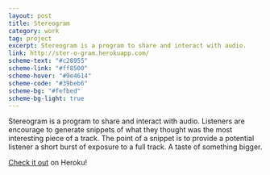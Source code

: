 ```yaml
---
layout: post
title: Stereogram
category: work
tag: project
excerpt: Stereogram is a program to share and interact with audio.
link: http://ster-o-gram.herokuapp.com/
scheme-text: "#c28955"
scheme-link: "#ff8500"
scheme-hover: "#9e4614"
scheme-code: "#39beb6"
scheme-bg: "#fefbed"
scheme-bg-light: true
---
```


Stereogram is a program to share and interact with audio. Listeners are encourage to generate snippets of what they thought was the most interesting piece of a track. The point of a snippet is to provide a potential listener a short burst of exposure to a full track. A taste of something bigger.

<p class=download><a href="http://stere-o-gram.herokuapp.com/">Check it out</a> on Heroku!</p>
